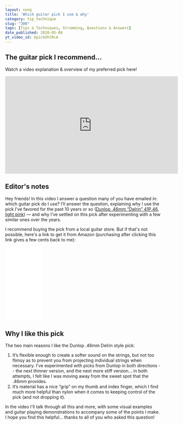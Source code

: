 ```yaml
---
layout: song
title: 'Which guitar pick I use & why'
category: tip_technique
slug: "300"
tags: [Tips & Techniques, Strumming, Questions & Answers]
date_published: 2020-05-08
yt_video_id: DpicbUhlRcA
---
```


<!-- patreon_lesson_available: true
patreon_lesson_url: https://www.patreon.com/posts/35077534 -->

## The guitar pick I recommend...

Watch a video explanation & overview of my preferred pick here!

 <iframe width="560" height="315" src="https://www.youtube.com/embed/DpicbUhlRcA" frameborder="0" allow="accelerometer; autoplay; encrypted-media; gyroscope; picture-in-picture" allowfullscreen></iframe>

<!-- {% include pdf-module.html slug = page.slug pdf_numpages = page.pdf_numpages pdf_version = page.pdf_version has_patreon_url = page.patreon_lesson_url patreon_url = page.patreon_lesson_url free_pdf_available = page.free_pdf_available free_pdf_url = page.free_pdf_url song_name = page.song_title pdf_for_sale = page.pdf_for_sale musicnotes_url = page.musicnotes_url %} -->

## Editor's notes

Hey friends! In this video I answer a question many of you have emailed in: which guitar pick do I use? I’ll answer the question, explaining why I use the pick I’ve favored for the past 10 years or so ([Dunlop .46mm “Delrin” 41P.46, light pink](https://amzn.to/3drJIKr)) — and why I’ve settled on this pick after experimenting with a few similar ones over the years.

I recommend buying the pick from a local guitar store. But if that's not possible, here's a link to get it from Amazon (purchasing after clicking this link gives a few cents back to me):

<iframe style="width:120px;height:240px;" marginwidth="0" marginheight="0" scrolling="no" frameborder="0" src="//ws-na.amazon-adsystem.com/widgets/q?ServiceVersion=20070822&OneJS=1&Operation=GetAdHtml&MarketPlace=US&source=ac&ref=qf_sp_asin_til&ad_type=product_link&tracking_id=songnotes04-20&marketplace=amazon&region=US&placement=B003KV7UVI&asins=B003KV7UVI&linkId=d369017a097e327f68a414a5934f5d79&show_border=true&link_opens_in_new_window=false&price_color=333333&title_color=0066c0&bg_color=ffffff"></iframe>

## Why I like this pick

The two main reasons I like the Dunlop .46mm Delrin style pick:

1. It’s flexible enough to create a softer sound on the strings, but not too flimsy as to prevent you from projecting individual strings when necessary. I've experimented with picks from Dunlop in both directions -- the next thinner version, and the next more stiff version... in both attempts, I felt like I was moving away from the sweet spot that the .46mm provides.
2. It’s material has a nice “grip” on my thumb and index finger, which I find much more helpful than nylon when it comes to keeping control of the pick (and not dropping it).

In the video I'll talk through all this and more, with some visual examples and guitar playing demonstrations to accompany some of the points I make. I hope you find this helpful... thanks to all of you who asked this question!
